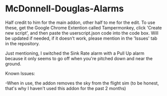 # McDonnell-Douglas-Alarms
Half credit to him for the main addon, other half to me for the edit. To use these, get the Google Chrome Extention called Tampermonkey, click 'Create new script', and then paste the userscript.json code into the code box.
Will be updated if needed, if it doesn't work, please mention in the 'Issues' tab in the repository.

Just mentioning, I switched the Sink Rate alarm with a Pull Up alarm because it only seems to go off when you're pitched down and near the ground.

Known Issues:

-When in use, the addon removes the sky from the flight sim (to be honest, that's why I haven't used this addon for the past 2 months)
